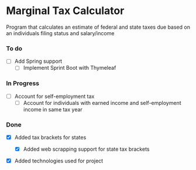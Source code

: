 # Marginal Tax Calculator
Program that calculates an estimate of federal and state taxes due based on an individuals filing status and
salary/income

### To do 
- [ ] Add Spring support
  - [ ] Implement Sprint Boot with Thymeleaf

### In Progress
- [ ] Account for self-employment tax
  - [ ] Account for individuals with earned income and self-employment income in same tax year

### Done
- [x] Added tax brackets for states
  - [x] Added web scrapping support for state tax brackets
- [x] Added technologies used for project
 
